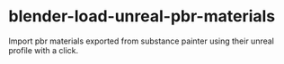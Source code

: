 # blender-load-unreal-pbr-materials
Import pbr materials exported from substance painter using their unreal profile with a click.
